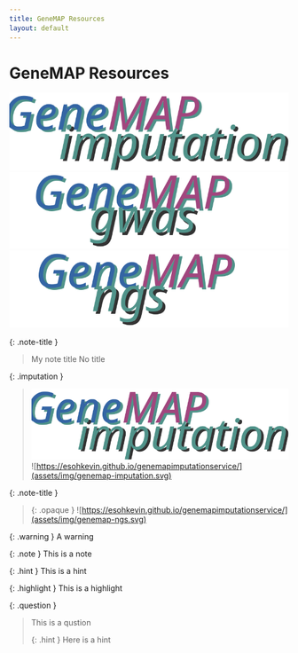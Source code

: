 ```yaml
---
title: GeneMAP Resources
layout: default
---
```


# GeneMAP Resources

![](assets/img/genemap-imputation.svg)
![](assets/img/genemap-gwas.svg)
![](assets/img/genemap-ngs.svg)



{: .note-title }
> My note title
> No title


{: .imputation }
> <a href="https://esohkevin.github.io/genemapimputationservice/"><img src="assets/img/genemap-imputation.svg"></a>
>![https://esohkevin.github.io/genemapimputationservice/](assets/img/genemap-imputation.svg)


{: .note-title }
> {: .opaque }
> ![https://esohkevin.github.io/genemapimputationservice/](assets/img/genemap-ngs.svg)



{: .warning }
A warning


{: .note }
This is a note


{: .hint }
This is a hint


{: .highlight }
This is a highlight

{: .question }
> This is a qustion
>
> {: .hint }
> Here is a hint